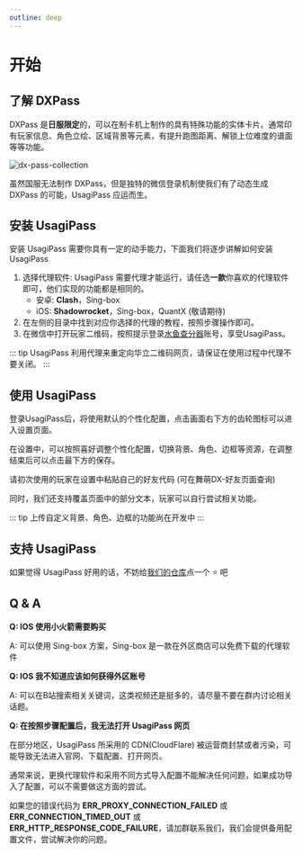 ```yaml
---
outline: deep
---
```


# 开始

## 了解 DXPass

DXPass 是**日服限定**的，可以在制卡机上制作的具有特殊功能的实体卡片。通常印有玩家信息、角色立绘、区域背景等元素，有提升跑图距离、解锁上位难度的谱面等等功能。

![dx-pass-collection](https://s2。loli。net/2024/10/19/13bZcj9NtnW5xDq。webp)

虽然国服无法制作 DXPass，但是独特的微信登录机制使我们有了动态生成 DXPass 的可能，UsagiPass 应运而生。

## 安装 UsagiPass

安装 UsagiPass 需要你具有一定的动手能力，下面我们将逐步讲解如何安装 UsagiPass

1. 选择代理软件: UsagiPass 需要代理才能运行，请任选**一款**你喜欢的代理软件即可，他们实现的功能都是相同的。
    - 安卓: **Clash**，Sing-box
    - iOS: **Shadowrocket**，Sing-box，QuantX (敬请期待)
2. 在左侧的目录中找到对应你选择的代理的教程，按照步骤操作即可。
3. 在微信中打开玩家二维码，按照提示登录[水鱼查分器](https://www。diving-fish。com/maimaidx/prober/)账号，享受UsagiPass。

::: tip
UsagiPass 利用代理来重定向华立二维码网页，请保证在使用过程中代理不要关闭。
:::

## 使用 UsagiPass

登录UsagiPass后，将使用默认的个性化配置，点击画面右下方的齿轮图标可以进入设置页面。

在设置中，可以按照喜好调整个性化配置，切换背景、角色、边框等资源，在调整结束后可以点击最下方的保存。

请初次使用的玩家在设置中粘贴自己的好友代码 (可在舞萌DX-好友页面查询)

同时，我们还支持覆盖页面中的部分文本，玩家可以自行尝试相关功能。

::: tip
上传自定义背景、角色、边框的功能尚在开发中
:::

## 支持 UsagiPass

如果觉得 UsagiPass 好用的话，不妨给[我们的仓库](https://github。com/TrueRou/UsagiPass)点一个 ⭐ 吧

## Q & A

**Q: IOS 使用小火箭需要购买**

A: 可以使用 Sing-box 方案，Sing-box 是一款在外区商店可以免费下载的代理软件

**Q: IOS 我不知道应该如何获得外区账号**

A: 可以在B站搜索相关关键词，这类视频还是挺多的，请尽量不要在群内讨论相关话题。

**Q: 在按照步骤配置后，我无法打开 UsagiPass 网页**

在部分地区，UsagiPass 所采用的 CDN(CloudFlare) 被运营商封禁或者污染，可能导致无法进入官网、下载配置、打开网页。

通常来说，更换代理软件和采用不同方式导入配置不能解决任何问题，如果成功导入了配置，可以不需要做这方面的尝试。

如果您的错误代码为 **ERR_PROXY_CONNECTION_FAILED** 或 **ERR_CONNECTION_TIMED_OUT** 或 **ERR_HTTP_RESPONSE_CODE_FAILURE**，请加群联系我们，我们会提供备用配置文件，尝试解决你的问题。